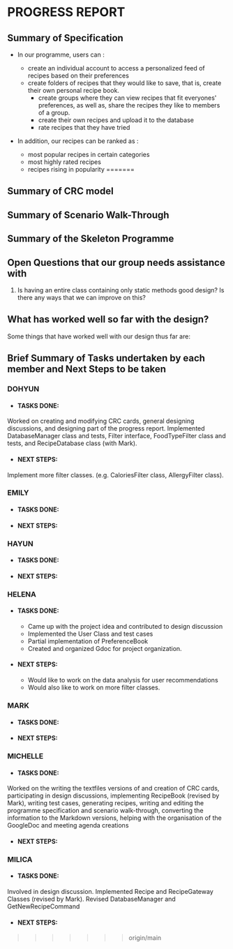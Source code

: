 # PROGRESS REPORT

## Summary of Specification

* In our programme, users can :
  * create an individual account to access a personalized feed of recipes based on their preferences
  * create folders of recipes that they would like to save, that is, create their own personal recipe book.
    * create groups where they can view recipes that fit everyones' preferences, as well as, share the recipes they like to members of a group.
    * create their own recipes and upload it to the database
    * rate recipes that they have tried 

* In addition, our recipes can be ranked as :
    * most popular recipes in certain categories
    * most highly rated recipes
    * recipes rising in popularity
=======

## Summary of CRC model

## Summary of Scenario Walk-Through

## Summary of the Skeleton Programme

## Open Questions that our group needs assistance with
1) Is having an entire class containing only static methods good design? Is there any ways that we can improve on this?

## What has worked well so far with the design?

Some things that have worked well with our design thus far are:


## Brief Summary of Tasks undertaken by each member and Next Steps to be taken

### DOHYUN

* #### TASKS DONE: 
Worked on creating and modifying CRC cards, general designing discussions, and designing part of the progress report. Implemented DatabaseManager class and tests, Filter interface, FoodTypeFilter class and tests, and RecipeDatabase class (with Mark).

* #### NEXT STEPS:
Implement more filter classes. (e.g. CaloriesFilter class, AllergyFilter class).



### EMILY

* #### TASKS DONE: 
* #### NEXT STEPS:

### HAYUN

* #### TASKS DONE: 
* #### NEXT STEPS:

### HELENA

* #### TASKS DONE: 
  * Came up with the project idea and contributed to design discussion
  * Implemented the User Class and test cases 
  * Partial implementation of PreferenceBook
  * Created and organized Gdoc for project organization.
* #### NEXT STEPS:
  * Would like to work on the data analysis for user recommendations
  * Would also like to work on more filter classes.


### MARK

* #### TASKS DONE: 
* #### NEXT STEPS:

### MICHELLE

* #### TASKS DONE: 
Worked on the writing the textfiles versions of and creation of CRC cards, participating in design discussions, implementing RecipeBook (revised by Mark), writing test cases, generating recipes, writing and editing the programme specification and scenario walk-through, converting the information to the Markdown versions, helping with the organisation of the GoogleDoc and meeting agenda creations

* #### NEXT STEPS:


### MILICA

* #### TASKS DONE: 
Involved in design discussion. Implemented Recipe and RecipeGateway Classes (revised by Mark). Revised DatabaseManager and GetNewRecipeCommand


* #### NEXT STEPS:
>>>>>>> origin/main
